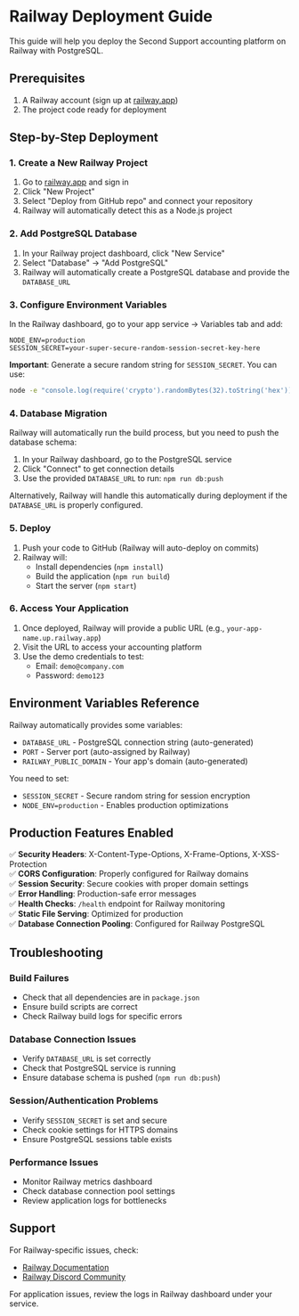 # Railway Deployment Guide

This guide will help you deploy the Second Support accounting platform on Railway with PostgreSQL.

## Prerequisites

1. A Railway account (sign up at [railway.app](https://railway.app))
2. The project code ready for deployment

## Step-by-Step Deployment

### 1. Create a New Railway Project

1. Go to [railway.app](https://railway.app) and sign in
2. Click "New Project"
3. Select "Deploy from GitHub repo" and connect your repository
4. Railway will automatically detect this as a Node.js project

### 2. Add PostgreSQL Database

1. In your Railway project dashboard, click "New Service"
2. Select "Database" → "Add PostgreSQL"
3. Railway will automatically create a PostgreSQL database and provide the `DATABASE_URL`

### 3. Configure Environment Variables

In the Railway dashboard, go to your app service → Variables tab and add:

```
NODE_ENV=production
SESSION_SECRET=your-super-secure-random-session-secret-key-here
```

**Important**: Generate a secure random string for `SESSION_SECRET`. You can use:
```bash
node -e "console.log(require('crypto').randomBytes(32).toString('hex'))"
```

### 4. Database Migration

Railway will automatically run the build process, but you need to push the database schema:

1. In your Railway dashboard, go to the PostgreSQL service
2. Click "Connect" to get connection details
3. Use the provided `DATABASE_URL` to run: `npm run db:push`

Alternatively, Railway will handle this automatically during deployment if the `DATABASE_URL` is properly configured.

### 5. Deploy

1. Push your code to GitHub (Railway will auto-deploy on commits)
2. Railway will:
   - Install dependencies (`npm install`)
   - Build the application (`npm run build`)
   - Start the server (`npm start`)

### 6. Access Your Application

1. Once deployed, Railway will provide a public URL (e.g., `your-app-name.up.railway.app`)
2. Visit the URL to access your accounting platform
3. Use the demo credentials to test:
   - Email: `demo@company.com`
   - Password: `demo123`

## Environment Variables Reference

Railway automatically provides some variables:
- `DATABASE_URL` - PostgreSQL connection string (auto-generated)
- `PORT` - Server port (auto-assigned by Railway)
- `RAILWAY_PUBLIC_DOMAIN` - Your app's domain (auto-generated)

You need to set:
- `SESSION_SECRET` - Secure random string for session encryption
- `NODE_ENV=production` - Enables production optimizations

## Production Features Enabled

✅ **Security Headers**: X-Content-Type-Options, X-Frame-Options, X-XSS-Protection  
✅ **CORS Configuration**: Properly configured for Railway domains  
✅ **Session Security**: Secure cookies with proper domain settings  
✅ **Error Handling**: Production-safe error messages  
✅ **Health Checks**: `/health` endpoint for Railway monitoring  
✅ **Static File Serving**: Optimized for production  
✅ **Database Connection Pooling**: Configured for Railway PostgreSQL  

## Troubleshooting

### Build Failures
- Check that all dependencies are in `package.json`
- Ensure build scripts are correct
- Check Railway build logs for specific errors

### Database Connection Issues
- Verify `DATABASE_URL` is set correctly
- Check that PostgreSQL service is running
- Ensure database schema is pushed (`npm run db:push`)

### Session/Authentication Problems
- Verify `SESSION_SECRET` is set and secure
- Check cookie settings for HTTPS domains
- Ensure PostgreSQL sessions table exists

### Performance Issues
- Monitor Railway metrics dashboard
- Check database connection pool settings
- Review application logs for bottlenecks

## Support

For Railway-specific issues, check:
- [Railway Documentation](https://docs.railway.app)
- [Railway Discord Community](https://discord.gg/railway)

For application issues, review the logs in Railway dashboard under your service.